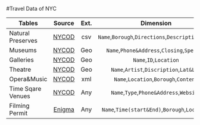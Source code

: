 #Travel Data of NYC<br/>

| Tables        | Source        | Ext.  |Dimension   |
| ------------- |:-------------:| :-----:|:-----:|
| Natural Preserves| [NYCOD](http://www.nyc.gov/html/dpr/nycbigapps/DPR_naturepreserves_001.csv) |csv|`Name`,`Borough`,`Directions`,`Description`,`Type`|
| Museums | [NYCOD](https://data.cityofnewyork.us/Recreation/New-York-City-Museums/ekax-ky3z)|Geo|`Name`,`Phone&Address`,`Closing`,`Special` |
| Galleries | [NYCOD](https://data.cityofnewyork.us/Recreation/New-York-City-Art-Galleries/tgyc-r5jh)|Geo|`Name`,`ID`,`Location`|
| Theatre |[NYCOD](https://data.cityofnewyork.us/Recreation/Theaters/kdu2-865w)|Geo|`Name`,`Artist`,`Discription`,`Lat&Lon`|
| Opera&Music |[NYCOD](https://data.cityofnewyork.us/Recreation/DOITT-CLASSICAL-MUSIC/txxa-5nhg)|xml|`Name`,`Location`,`Borough`,`Content`|
| Time Sqare Venues|[NYCOD](https://data.cityofnewyork.us/Business/Times-Square-Entertainment-Venues/jxdc-hnze)|Any|`Name`,`Type`,`Phone&Address`,`Website`|
| Filming Permit|[Enigma](https://app.enigma.io/table/us.states.ny.cities.nyc.mome.filming-permits.events?row=0&col=2&page=1)|Any|`Name`,`Time(start&End)`,`Borough`,`Location`|
